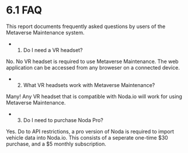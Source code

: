 # 6.1 FAQ

This report documents frequently asked questions by users of the Metaverse Maintenance system.

- 1) Do I need a VR headset?
 
 No. No VR headset is required to use Metaverse Maintenance. The web application can be accessed from any broweser on a connected device. 
 
- 2) What VR headsets work with Metaverse Maintenance?

Many! Any VR headset that is compatible with Noda.io will work for using Metaverse Maintenance.

- 3) Do I need to purchase Noda Pro?

Yes. Do to API restrictions, a pro version of Noda is required to import vehicle data into Noda.io. This consists of a seperate one-time $30 purchase, and a $5 monthly subscription.
